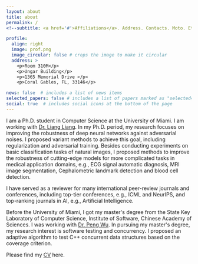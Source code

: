 ```yaml
---
layout: about
title: about
permalink: /
<!--subtitle: <a href='#'>Affiliations</a>. Address. Contacts. Moto. Etc.-->

profile:
  align: right
  image: prof.png
  image_circular: false # crops the image to make it circular
  address: >
    <p>Room 310M</p>
    <p>Ungar Building</p>
    <p>1365 Memorial Drive </p>
    <p>Coral Gables, FL, 33146</p>

news: false  # includes a list of news items
selected_papers: false # includes a list of papers marked as "selected={true}"
social: true  # includes social icons at the bottom of the page
---
```


I am a Ph.D. student in Computer Science at the University of Miami. I am working with [Dr. Liang Liang](https://liangbright.wordpress.com/). In my Ph.D. period, my research focuses on improving the robustness of deep neural networks against adversarial noises. I proposed variant methods to achieve this goal, including regularization and adversarial training. Besides conducting experiments on basic classification tasks of natural images, I proposed methods to improve the robustness of cutting-edge models for more complicated tasks in medical application domains, e.g., ECG signal automatic diagnosis, MRI image segmentation, Cephalometric landmark detection and blood cell detection.

I have served as a reviewer for many international peer-review journals and conferences, including top-tier conferences, e.g., ICML and NeurIPS, and top-ranking journals in AI, e.g., Artificial Intelligence.

Before the University of Miami, I got my master's degree from the State Key Laboratory of Computer Science, Institute of Software, Chinese Academy of Sciences. I was working with [Dr. Peng Wu](http://lcs.ios.ac.cn/~wp/). In pursuing my master's degree, my research interest is software testing and concurrency. I proposed an adaptive algorithm to test C++ concurrent data structures based on the coverage criterion.   

Please find my [CV](assets/pdf/LinhaiMaCV.pdf)  here. 